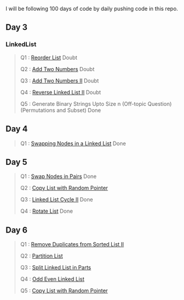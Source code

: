 I will be following 100 days of code by daily pushing code in this repo.

## Day 3

### LinkedList
 
> Q1 : [Reorder List](https://leetcode.com/problems/reorder-list/) Doubt
>
> Q2 : [Add Two Numbers](https://leetcode.com/problems/add-two-numbers/) Doubt
> 
> Q3 : [Add Two Numbers II](https://leetcode.com/problems/add-two-numbers-ii/) Doubt
> 
> Q4 : [Reverse Linked List II](https://leetcode.com/problems/reverse-linked-list-ii/) Doubt
> 
> Q5 : Generate Binary Strings Upto Size n (Off-topic Question)(Permutations and Subset) Done

## Day 4

> Q1 : [Swapping Nodes in a Linked List](https://leetcode.com/problems/swapping-nodes-in-a-linked-list/) Done
>

## Day 5

> Q1 : [Swap Nodes in Pairs](https://leetcode.com/problems/swap-nodes-in-pairs/) Done
>
> Q2 : [Copy List with Random Pointer](https://leetcode.com/problems/copy-list-with-random-pointer/) 
> 
> Q3 : [Linked List Cycle II](https://leetcode.com/problems/linked-list-cycle-ii/) Done
> 
> Q4 : [Rotate List](https://leetcode.com/problems/rotate-list/) Done

## Day 6

> Q1 : [Remove Duplicates from Sorted List II](https://leetcode.com/problems/remove-duplicates-from-sorted-list-ii/)
>
> Q2 : [Partition List](https://leetcode.com/problems/partition-list/) 
> 
> Q3 : [Split Linked List in Parts](https://leetcode.com/problems/split-linked-list-in-parts/) 
> 
> Q4 : [Odd Even Linked List](https://leetcode.com/problems/odd-even-linked-list/)
> 
> Q5 : [Copy List with Random Pointer](https://leetcode.com/problems/copy-list-with-random-pointer/)
